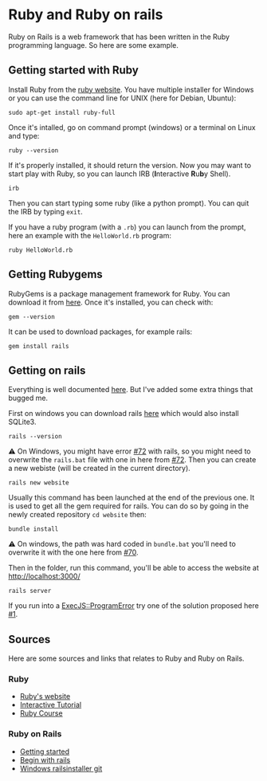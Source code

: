 # Ruby and Ruby on rails

Ruby on Rails is a web framework that has been written in the Ruby programming language. So here are some example.

## Getting started with Ruby

Install Ruby from the [ruby website](https://www.ruby-lang.org/en/documentation/installation/). You have multiple installer for Windows or you can use the command line for UNIX (here for Debian, Ubuntu):

	sudo apt-get install ruby-full

Once it's intalled, go on command prompt (windows) or a terminal on Linux and type:

	ruby --version

If it's properly installed, it should return the version. Now you may want to start play with Ruby, so you can launch IRB (**I**nteractive **R**u**b**y Shell).

	irb

Then you can start typing some ruby (like a python prompt). You can quit the IRB by typing `exit`.

If you have a ruby program (with a `.rb`) you can launch from the prompt, here an example with the `HelloWorld.rb` program:

	ruby HelloWorld.rb

## Getting Rubygems

RubyGems is a package management framework for Ruby. You can download it from [here](https://rubygems.org/pages/download).
Once it's installed, you can check with:

	gem --version

It can be used to download packages, for example rails:

	gem install rails


## Getting on rails

Everything is well documented [here](http://guides.rubyonrails.org/getting_started.html). But I've added some extra things that bugged me.

First on windows you can download rails [here](http://railsinstaller.org/en) which would also install SQLite3.

	rails --version

:warning: On Windows, you might have error [#72](https://github.com/railsinstaller/railsinstaller-windows/issues/72)  with rails, so you might need to overwrite the `rails.bat` file with one in here from [#72](https://github.com/railsinstaller/railsinstaller-windows/issues/72). Then you can create a new webiste (will be created in the current directory).

	rails new website

Usually this command has been launched at the end of the previous one. It is used to get all the gem required for rails. You can do so by going in the newly created repository `cd website` then:

	bundle install

:warning: On windows, the path was hard coded in `bundle.bat` you'll need to overwrite it with the one here from 
[#70](https://github.com/railsinstaller/railsinstaller-windows/issues/70).

Then in the folder, run this command, you'll be able to access the website at [http://localhost:3000/](http://localhost:3000/)
	
	rails server

If you run into a [ExecJS::ProgramError](https://github.com/Sylhare/Ruby/issues/1) try one of the solution proposed here [#1](https://github.com/Sylhare/Ruby/issues/1).

## Sources

Here are some sources and links that relates to Ruby and Ruby on Rails. 

### Ruby
- [Ruby's website](https://www.ruby-lang.org/en/news/2017/03/30/ruby-2-3-4-released/)
- [Interactive Tutorial](http://tryruby.org/levels/1/challenges/1)
- [Ruby Course](https://pine.fm/LearnToProgram/chap_00.html)

### Ruby on Rails
- [Getting started](http://guides.rubyonrails.org/getting_started.html)	
- [Begin with rails](https://www.railstutorial.org/book/beginning)
- [Windows railsinstaller git](https://github.com/railsinstaller/railsinstaller-windows)